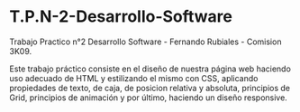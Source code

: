 # T.P.N-2-Desarrollo-Software
Trabajo Practico n°2 Desarrollo Software - Fernando Rubiales - Comision 3K09. 

Este trabajo práctico consiste en el diseño de nuestra página web haciendo uso adecuado de HTML
y estilizando el mismo con CSS, aplicando propiedades de texto, de caja, de posicion relativa
y absoluta, principios de Grid, principios de animación y por último, haciendo un diseño
responsive.
